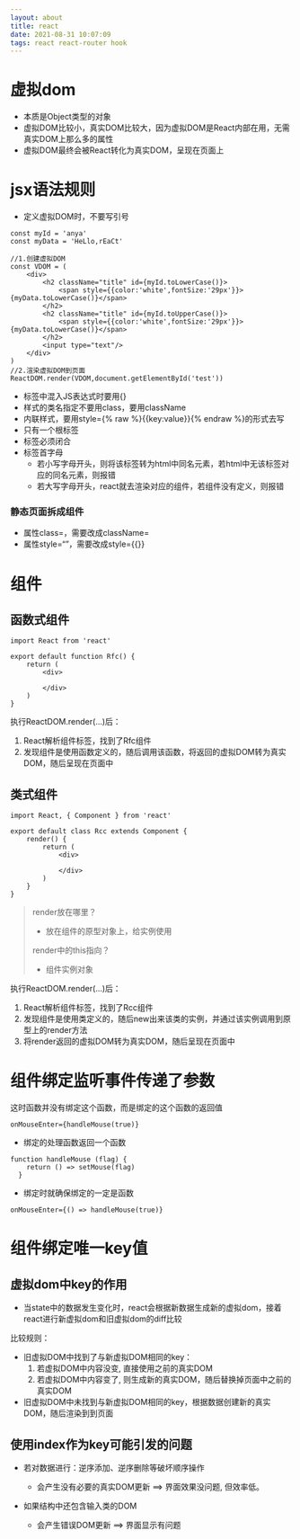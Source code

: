 ```yaml
---
layout: about
title: react
date: 2021-08-31 10:07:09
tags: react react-router hook
---
```


# 虚拟dom

- 本质是Object类型的对象
- 虚拟DOM比较小，真实DOM比较大，因为虚拟DOM是React内部在用，无需真实DOM上那么多的属性
- 虚拟DOM最终会被React转化为真实DOM，呈现在页面上

# jsx语法规则

- 定义虚拟DOM时，不要写引号

```
const myId = 'anya'
const myData = 'HeLlo,rEaCt'

//1.创建虚拟DOM
const VDOM = (
	<div>
		<h2 className="title" id={myId.toLowerCase()}>
			<span style={{color:'white',fontSize:'29px'}}>{myData.toLowerCase()}</span>
		</h2>
		<h2 className="title" id={myId.toUpperCase()}>
			<span style={{color:'white',fontSize:'29px'}}>{myData.toLowerCase()}</span>
		</h2>
		<input type="text"/>
	</div>
)
//2.渲染虚拟DOM到页面
ReactDOM.render(VDOM,document.getElementById('test'))
```

- 标签中混入JS表达式时要用{}
- 样式的类名指定不要用class，要用className
- 内联样式，要用style={% raw %}{{key:value}}{% endraw %}的形式去写
- 只有一个根标签
- 标签必须闭合
- 标签首字母
  - 若小写字母开头，则将该标签转为html中同名元素，若html中无该标签对应的同名元素，则报错
  - 若大写字母开头，react就去渲染对应的组件，若组件没有定义，则报错

### 静态页面拆成组件

- 属性class=，需要改成className=
- 属性style=“”，需要改成style={{}}

# 组件

## 函数式组件

```
import React from 'react'
		
export default function Rfc() {
    return (
        <div>

        </div>
    )
}
```

执行ReactDOM.render(<Rfc/>...)后：

1. React解析组件标签，找到了Rfc组件
2. 发现组件是使用函数定义的，随后调用该函数，将返回的虚拟DOM转为真实DOM，随后呈现在页面中

## 类式组件

```
import React, { Component } from 'react'
		
export default class Rcc extends Component {
    render() {
        return (
            <div>

            </div>
        )
    }
}
```

> render放在哪里？
>
> - 放在组件的原型对象上，给实例使用
>
> render中的this指向？
>
> - 组件实例对象

执行ReactDOM.render(<Rcc/>...)后：

1. React解析组件标签，找到了Rcc组件
2. 发现组件是使用类定义的，随后new出来该类的实例，并通过该实例调用到原型上的render方法
3. 将render返回的虚拟DOM转为真实DOM，随后呈现在页面中

# 组件绑定监听事件传递了参数

这时函数并没有绑定这个函数，而是绑定的这个函数的返回值

```
onMouseEnter={handleMouse(true)}
```

- 绑定的处理函数返回一个函数

```
function handleMouse (flag) {
    return () => setMouse(flag)
  }
```

- 绑定时就确保绑定的一定是函数

```
onMouseEnter={() => handleMouse(true)}
```

# 组件绑定唯一key值

## 虚拟dom中key的作用

- 当state中的数据发生变化时，react会根据新数据生成新的虚拟dom，接着react进行新虚拟dom和旧虚拟dom的diff比较

比较规则：

- 旧虚拟DOM中找到了与新虚拟DOM相同的key：
  1. 若虚拟DOM中内容没变, 直接使用之前的真实DOM
  2. 若虚拟DOM中内容变了, 则生成新的真实DOM，随后替换掉页面中之前的真实DOM
- 旧虚拟DOM中未找到与新虚拟DOM相同的key，根据数据创建新的真实DOM，随后渲染到到页面

## 使用index作为key可能引发的问题

- 若对数据进行：逆序添加、逆序删除等破坏顺序操作
  - 会产生没有必要的真实DOM更新 ==> 界面效果没问题, 但效率低。

- 如果结构中还包含输入类的DOM
  - 会产生错误DOM更新 ==> 界面显示有问题
